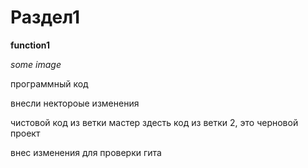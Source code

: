 # Раздел1

**function1**

*some image*

программный код

внесли нектороые изменения

чистовой код из ветки мастер
здесть код из ветки 2, это черновой проект

внес изменения для проверки гита
